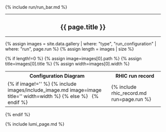 {% include run/run_bar.md %}
<hr/>
<center><h2>{{ page.title }}</h2></center>
<hr/>

{% assign images = site.data.gallery | where: "type", "run_configuration" | where: "run", page.run %}
{% assign length = images | size %}

{% if length!=0 %}
{% assign image=images[0].path %}
{% assign title=images[0].title %}
{% assign width=images[0].width %}


<table width="100%">
<tr><th>Configuration Diagram</th><th>RHIC run record</th></tr>

<tr>

<td>
{% if image!='' %}
{% include images/include_image.md image=image title='' width=width %}
{% else %}
&nbsp;
{% endif %}
</td>

<td>
{% include rhic_record.md run=page.run %}
</td>

</tr>

</table>

{% endif %}

{% include lumi_page.md %}
